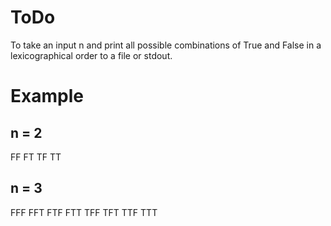 # ToDo
To take an input n and print all possible combinations of True and False in a lexicographical order to a file or stdout.

# Example
## n = 2 
FF
FT
TF
TT

## n = 3
FFF
FFT
FTF
FTT
TFF
TFT
TTF
TTT
